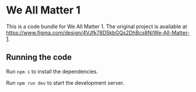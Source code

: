 
  # We All Matter 1

  This is a code bundle for We All Matter 1. The original project is available at https://www.figma.com/design/4VJfk78D5kbGQs2DhBcs8N/We-All-Matter-1.

  ## Running the code

  Run `npm i` to install the dependencies.

  Run `npm run dev` to start the development server.
  